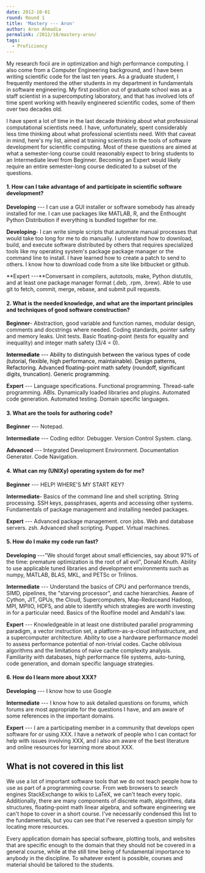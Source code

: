 ```yaml
---
date: 2012-10-01
round: Round 1
title: 'Mastery --- Aron'
author: Aron Ahmadia
permalink: /2012/10/mastery-aron/
tags:
  - Proficiency
---
```

My research focii are in optimization and high performance computing. I also come from a Computer Engineering background, and I have been writing scientific code for the last ten years. As a graduate student, I frequently mentored the other students in my department in fundamentals in software engineering. My first position out of graduate school was as a staff scientist in a supercomputing laboratory, and that has involved lots of time spent working with heavily engineered scientific codes, some of them over two decades old.

I have spent a lot of time in the last decade thinking about what professional computational scientists need. I have, unfortunately, spent considerably less time thinking about what professional scientists need. With that caveat in mind, here's my list, aimed at training scientists in the tools of software development for scientific computing. Most of these questions are aimed at what a semester-long course could reasonably expect to bring students to an Intermediate level from Beginner. Becoming an Expert would likely require an entire semester-long course dedicated to a subset of the questions.

#### 1. How can I take advantage of and participate in scientific software development?

**Developing** --- I can use a GUI installer or software somebody has already installed for me. I can use packages like MATLAB, R, and the Enthought Python Distribution if everything is bundled together for me.

**Developing**- I can write simple scripts that automate manual processes that would take too long for me to do manually. I understand how to download, build, and execute software distributed by others that requires specialized tools like my operating system's package package manager or the command line to install. I have learned how to create a patch to send to others. I know how to download code from a site like bitbucket or github.

**Expert ---**Conversant in compilers, autotools, make, Python distutils, and at least one package manager format (.deb, .rpm, .brew). Able to use git to fetch, commit, merge, rebase, and submit pull requests.

#### 2. What is the needed knowledge, and what are the important principles and techniques of good software construction?

**Beginner**- Abstraction, good variable and function names, modular design, comments and docstrings where needed. Coding standards, pointer safety and memory leaks. Unit tests. Basic floating-point (tests for equality and inequality) and integer math safety (3/4 = 0).

<span style="color: #000000;"><strong>Intermediate</strong> --- Ability to distinguish between the various types of code (tutorial, flexible, high performance, maintainable). Design patterns,  Refactoring. Advanced floating-point math safety (roundoff, significant digits, truncation). Generic programming.</span>

**Expert** --- Language specifications. Functional programming. Thread-safe programming. ABIs. Dynamically loaded libraries and plugins. Automated code generation. Automated testing. Domain specific languages.

#### 3. What are the tools for authoring code?

**Beginner** --- Notepad.

**Intermediate** --- Coding editor. Debugger. Version Control System. clang.

**Advanced** --- Integrated Development Environment. Documentation Generator. Code Navigation.

#### 4. What can my (UNIXy) operating system do for me?

**Beginner** --- HELP! WHERE'S MY START KEY?

**Intermediate**- Basics of the command line and shell scripting. String processing. SSH keys, passphrases, agents and accessing other systems. Fundamentals of package management and installing needed packages.

**Expert** --- Advanced package management. cron jobs. Web and database servers. zsh. Advanced shell scripting. Puppet. Virtual machines.

#### 5. How do I make my code run fast?

**Developing** ---"We should forget about small efficiencies, say about 97% of the time: premature optimization is the root of all evil", Donald Knuth. Ability to use applicable tuned libraries and development environments such as numpy, MATLAB, BLAS, MKL, and PETSc or Trilinos.

**Intermediate** --- Understand the basics of CPU and performance trends, SIMD, pipelines, the "starving processor", and cache hierarchies. Aware of Cython, JIT, GPUs, the Cloud, Supercomputers, Map-Reduceand Hadoop, MPI, MPIIO, HDF5, and able to identify which strategies are worth investing in for a particular need. Basics of the Roofline model and Amdahl's law.

**Expert** --- Knowledgeable in at least one distributed parallel programming paradigm, a vector instruction set, a platform-as-a-cloud infrastructure, and a supercomputer architecture. Ability to use a hardware performance model to assess performance potential of non-trivial codes. Cache oblivious algorithms and the limitations of naive cache complexity analysis. Familiarity with databases, high performance file systems, auto-tuning, code generation, and domain specific language strategies.

#### 6. How do I learn more about XXX?

**Developing** --- I know how to use Google

**Intermediate** --- I know how to ask detailed questions on forums, which forums are most appropriate for the questions I have, and am aware of some references in the important domains.

**Expert** --- I am a participating member in a community that develops open software for or using XXX. I have a network of people who I can contact for help with issues involving XXX, and I also am aware of the best literature and online resources for learning more about XXX.

## What is not covered in this list

We use a lot of important software tools that we do not teach people how to use as part of a programming course. From web browsers to search engines StackExchange to wikis to LaTeX, we can't teach every topic. Additionally, there are many components of discrete math, algorithms, data structures, floating-point math linear algebra, and software engineering we can't hope to cover in a short course. I've necessarily condensed this list to the fundamentals, but you can see that I've reserved a question simply for locating more resources.

Every application domain has special software, plotting tools, and websites that are specific enough to the domain that they should not be covered in a general course, while at the still time being of fundamental importance to anybody in the discipline. To whatever extent is possible, courses and material should be tailored to the students.
